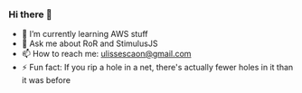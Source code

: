 ### Hi there 👋
- 🌱 I’m currently learning AWS stuff
- 💬 Ask me about RoR and StimulusJS
- 📫 How to reach me: ulissescaon@gmail.com
- ⚡ Fun fact: If you rip a hole in a net, there's actually fewer holes in it than it was before
